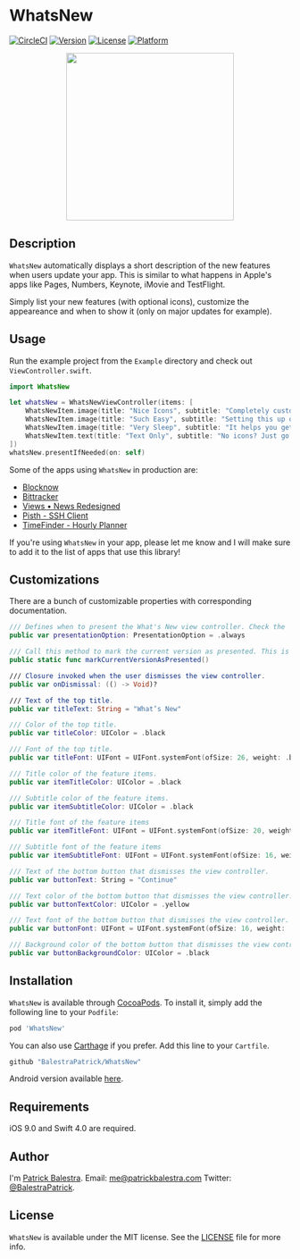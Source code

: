 # WhatsNew

[![CircleCI](https://circleci.com/gh/BalestraPatrick/WhatsNew.svg?style=svg)](https://circleci.com/gh/BalestraPatrick/WhatsNew)
[![Version](https://img.shields.io/cocoapods/v/WhatsNew.svg?style=flat)](http://cocoapods.org/pods/WhatsNew)
[![License](https://img.shields.io/cocoapods/l/WhatsNew.svg?style=flat)](http://cocoapods.org/pods/WhatsNew)
[![Platform](https://img.shields.io/cocoapods/p/WhatsNew.svg?style=flat)](http://cocoapods.org/pods/WhatsNew)

<p align="center"><img src ="example.png" width="300px"/></p>

## Description
`WhatsNew` automatically displays a short description of the new features when users update your app. This is similar to what happens in Apple's apps like Pages, Numbers, Keynote, iMovie and TestFlight. 

Simply list your new features (with optional icons), customize the appeareance and when to show it (only on major updates for example).

## Usage
Run the example project from the `Example` directory and check out `ViewController.swift`.

```swift
import WhatsNew

let whatsNew = WhatsNewViewController(items: [
	WhatsNewItem.image(title: "Nice Icons", subtitle: "Completely customize colors, texts and icons.", image: #imageLiteral(resourceName: "love")),
	WhatsNewItem.image(title: "Such Easy", subtitle: "Setting this up only takes 2 lines of code, impressive you say?", image: #imageLiteral(resourceName: "threed")),
	WhatsNewItem.image(title: "Very Sleep", subtitle: "It helps you get more sleep by writing less code.", image: #imageLiteral(resourceName: "night")),
	WhatsNewItem.text(title: "Text Only", subtitle: "No icons? Just go with plain text."),
])
whatsNew.presentIfNeeded(on: self)
```

Some of the apps using `WhatsNew` in production are:
- [Blocknow](https://itunes.apple.com/app/blocknow/id1350568499)
- [Bittracker](http://appstore.com/BittrackerCryptoCoinTracker)
- [Views • News Redesigned](https://itunes.apple.com/us/app/views-news-redesigned/id1322754821?mt=8)
- [Pisth - SSH Client](https://itunes.apple.com/us/app/pisth/id1331070425?ls=1&mt=8)
- [TimeFinder - Hourly Planner](https://itunes.apple.com/us/app/timefinder-hourly-planner/id1347447233?mt=8)

If you're using `WhatsNew` in your app, please let me know and I will make sure to add it to the list of apps that use this library! 

## Customizations
There are a bunch of customizable properties with corresponding documentation.

```swift
/// Defines when to present the What's New view controller. Check the `PresentationOption` enum for more details.
public var presentationOption: PresentationOption = .always

/// Call this method to mark the current version as presented. This is useful in case you want to avoid showing WhatsNew to first-time users of the app for example.
public static func markCurrentVersionAsPresented()

/// Closure invoked when the user dismisses the view controller.
public var onDismissal: (() -> Void)?

/// Text of the top title.
public var titleText: String = "What’s New"

/// Color of the top title.
public var titleColor: UIColor = .black

/// Font of the top title.
public var titleFont: UIFont = UIFont.systemFont(ofSize: 26, weight: .bold)

/// Title color of the feature items.
public var itemTitleColor: UIColor = .black

/// Subtitle color of the feature items.
public var itemSubtitleColor: UIColor = .black

/// Title font of the feature items
public var itemTitleFont: UIFont = UIFont.systemFont(ofSize: 20, weight: .bold)

/// Subtitle font of the feature items
public var itemSubtitleFont: UIFont = UIFont.systemFont(ofSize: 16, weight: .regular)

/// Text of the bottom button that dismisses the view controller.
public var buttonText: String = "Continue"

/// Text color of the bottom button that dismisses the view controller.
public var buttonTextColor: UIColor = .yellow

/// Text font of the bottom button that dismisses the view controller.
public var buttonFont: UIFont = UIFont.systemFont(ofSize: 16, weight: .regular)

/// Background color of the bottom button that dismisses the view controller.
public var buttonBackgroundColor: UIColor = .black
```

## Installation

`WhatsNew` is available through [CocoaPods](http://cocoapods.org). To install
it, simply add the following line to your `Podfile`:

```ruby
pod 'WhatsNew'
```

You can also use [Carthage](https://github.com/Carthage/Carthage) if you prefer. Add this line to your `Cartfile`.

```ruby
github "BalestraPatrick/WhatsNew"
```

Android version available [here](https://github.com/TonnyL/WhatsNew).
## Requirements
iOS 9.0 and Swift 4.0 are required.

## Author

I'm [Patrick Balestra](http://www.patrickbalestra.com).
Email: [me@patrickbalestra.com](mailto:me@patrickbalestra.com)
Twitter: [@BalestraPatrick](http://twitter.com/BalestraPatrick).

## License

`WhatsNew` is available under the MIT license. See the [LICENSE](LICENSE) file for more info.
